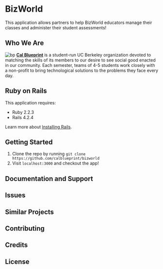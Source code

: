 BizWorld
================

This application allows partners to help BizWorld educators manage their classes and administer their student assessments!

Who We Are
----------
![bp](http://bptech.berkeley.edu/assets/logo-full-large-d6419503b443e360bc6c404a16417583.png "BP Banner")
**[Cal Blueprint](http://www.calblueprint.org/)** is a student-run UC Berkeley organization devoted to matching the skills of its members to our desire to see social good enacted in our community. Each semester, teams of 4-5 students work closely with a non-profit to bring technological solutions to the problems they face every day.

Ruby on Rails
-------------

This application requires:

- Ruby 2.2.3
- Rails 4.2.4

Learn more about [Installing Rails](http://railsapps.github.io/installing-rails.html).

Getting Started
---------------
1. Clone the repo by running `git clone https://github.com/calblueprint/bizworld`
8. Visit `localhost:3000` and checkout the app!

Documentation and Support
-------------------------

Issues
-------------

Similar Projects
----------------

Contributing
------------

Credits
-------

License
-------
